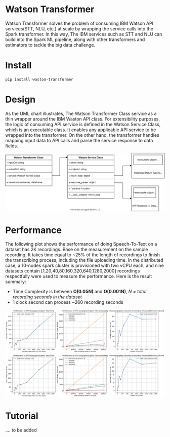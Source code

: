 # Watson Transformer
Watson Transformer solves the problem of consuming IBM Watson API services(STT, NLU, etc.) at scale by wrapping the service calls into the Spark transformer. In this way, The IBM services such as STT and NLU can build into the Spark ML pipeline, along with other transformers and estimators to tackle the big data challenge. 

# Install
```
pip install waston-transformer
```

# Design
As the UML chart illustrates, The Watson Transformer Class service as a thin wrapper around the IBM Waston API class. For extensibility purposes, the logic of consuming API service is defined in the Watson Service Class, which is an executable class. It enables any applicable API service to be wrapped into the transformer. On the other hand, the transformer handles mapping input data to API calls and parse the service response to data fields. 

<img style="float: center;" src="document/Watson_Tranformer_Design.svg">  

# Performance
The following plot shows the performance of doing Speech-To-Text on a dataset has 2K recordings. Base on the measurement on the sample recording, It takes time equal to ~25% of the length of recordings to finish the transcribing process, including the file uploading time. In the distributed case, a 10-nodes spark cluster is provisioned with two vCPU each, and nine datasets contain [1,20,40,80,160,320,640,1280,2000] recordings respectfully were used to measure the performance. Here is the result summary:

* Time Complexity is between **O(0.05N)** and **O(0.001N)**, *N = total recording seconds in the dataset*
* 1 clock second can process ~260 recording seconds

<img style="float: center;" src="document/watson_transformer_stt_perf.png"> 

<img style="float: center;" src="document/watson_transformer_perf_full_pipeline.png"> 


# Tutorial

.... to be added
